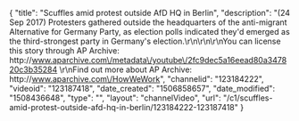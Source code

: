 {
    "title": "Scuffles amid protest outside AfD HQ in Berlin",
    "description": "(24 Sep 2017) Protesters gathered outside the headquarters of the anti-migrant Alternative for Germany Party, as election polls indicated they'd emerged as the third-strongest party in Germany's election.\r\n\r\n\r\nYou can license this story through AP Archive: http:\/\/www.aparchive.com\/metadata\/youtube\/2fc9dec5a16eead80a347820c3b35284 \r\nFind out more about AP Archive: http:\/\/www.aparchive.com\/HowWeWork",
    "channelid": "123184222",
    "videoid": "123187418",
    "date_created": "1506858657",
    "date_modified": "1508436648",
    "type": "",
    "layout": "channelVideo",
    "url": "\/c1\/scuffles-amid-protest-outside-afd-hq-in-berlin\/123184222-123187418"
}